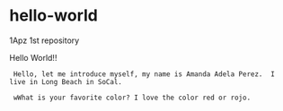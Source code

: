 # hello-world
1Apz 1st repository

Hello World!!

     Hello, let me introduce myself, my name is Amanda Adela Perez.  I live in Long Beach in SoCal. 
     
     wWhat is your favorite color? I love the color red or rojo.
